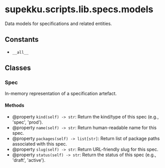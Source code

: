 # supekku.scripts.lib.specs.models

Data models for specifications and related entities.

## Constants

- `__all__`

## Classes

### Spec

In-memory representation of a specification artefact.

#### Methods

- @property `kind(self) -> str`: Return the kind/type of this spec (e.g., 'spec', 'prod').
- @property `name(self) -> str`: Return human-readable name for this spec.
- @property `packages(self) -> list[str]`: Return list of package paths associated with this spec.
- @property `slug(self) -> str`: Return URL-friendly slug for this spec.
- @property `status(self) -> str`: Return the status of this spec (e.g., 'draft', 'active').
